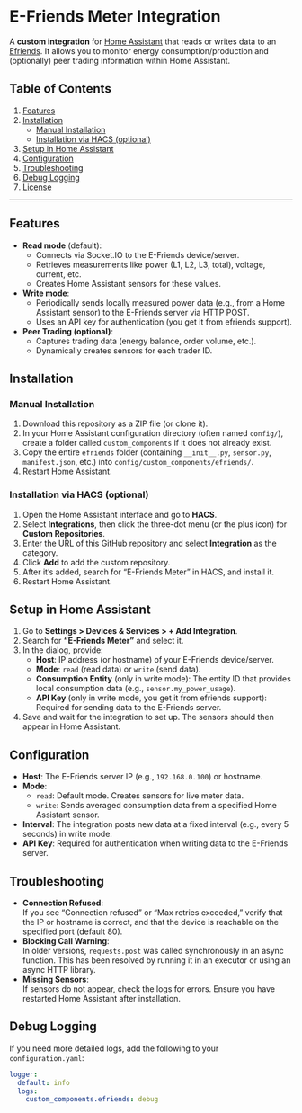 # E-Friends Meter Integration

A **custom integration** for [Home Assistant](https://www.home-assistant.io/) that reads or writes data to an [Efriends](https://www.efriends.at/). It allows you to monitor energy consumption/production and (optionally) peer trading information within Home Assistant.

## Table of Contents

1. [Features](#features)
2. [Installation](#installation)
   - [Manual Installation](#manual-installation)
   - [Installation via HACS (optional)](#installation-via-hacs-optional)
3. [Setup in Home Assistant](#setup-in-home-assistant)
4. [Configuration](#configuration)
5. [Troubleshooting](#troubleshooting)
6. [Debug Logging](#debug-logging)
7. [License](#license)

---

## Features

- **Read mode** (default):
  - Connects via Socket.IO to the E-Friends device/server.
  - Retrieves measurements like power (L1, L2, L3, total), voltage, current, etc.
  - Creates Home Assistant sensors for these values.
- **Write mode**:
  - Periodically sends locally measured power data (e.g., from a Home Assistant sensor) to the E-Friends server via HTTP POST.
  - Uses an API key for authentication (you get it from efriends support).
- **Peer Trading (optional)**:
  - Captures trading data (energy balance, order volume, etc.).
  - Dynamically creates sensors for each trader ID.

## Installation

### Manual Installation

1. Download this repository as a ZIP file (or clone it).
2. In your Home Assistant configuration directory (often named `config/`), create a folder called `custom_components` if it does not already exist.
3. Copy the entire `efriends` folder (containing `__init__.py`, `sensor.py`, `manifest.json`, etc.) into `config/custom_components/efriends/`.
4. Restart Home Assistant.

### Installation via HACS (optional)

1. Open the Home Assistant interface and go to **HACS**.
2. Select **Integrations**, then click the three-dot menu (or the plus icon) for **Custom Repositories**.
3. Enter the URL of this GitHub repository and select **Integration** as the category.
4. Click **Add** to add the custom repository.
5. After it’s added, search for “E-Friends Meter” in HACS, and install it.
6. Restart Home Assistant.

## Setup in Home Assistant

1. Go to **Settings > Devices & Services > + Add Integration**.
2. Search for **“E-Friends Meter”** and select it.
3. In the dialog, provide:
   - **Host**: IP address (or hostname) of your E-Friends device/server.
   - **Mode**: `read` (read data) or `write` (send data).
   - **Consumption Entity** (only in write mode): The entity ID that provides local consumption data (e.g., `sensor.my_power_usage`).
   - **API Key** (only in write mode, you get it from efriends support): Required for sending data to the E-Friends server.
4. Save and wait for the integration to set up. The sensors should then appear in Home Assistant.

## Configuration

- **Host**: The E-Friends server IP (e.g., `192.168.0.100`) or hostname.
- **Mode**:
  - `read`: Default mode. Creates sensors for live meter data.
  - `write`: Sends averaged consumption data from a specified Home Assistant sensor.
- **Interval**: The integration posts new data at a fixed interval (e.g., every 5 seconds) in write mode.
- **API Key**: Required for authentication when writing data to the E-Friends server.

## Troubleshooting

- **Connection Refused**:  
  If you see “Connection refused” or “Max retries exceeded,” verify that the IP or hostname is correct, and that the device is reachable on the specified port (default 80).
- **Blocking Call Warning**:  
  In older versions, `requests.post` was called synchronously in an async function. This has been resolved by running it in an executor or using an async HTTP library.
- **Missing Sensors**:  
  If sensors do not appear, check the logs for errors. Ensure you have restarted Home Assistant after installation.

## Debug Logging

If you need more detailed logs, add the following to your `configuration.yaml`:

```yaml
logger:
  default: info
  logs:
    custom_components.efriends: debug
